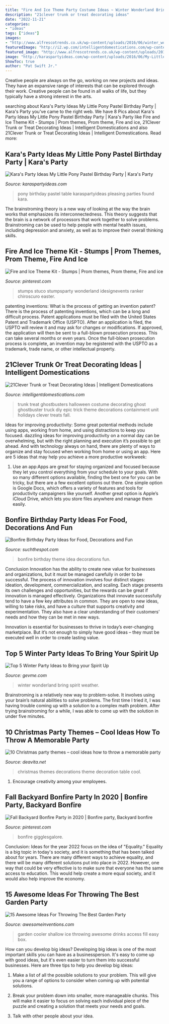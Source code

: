 ```yaml
---
title: "Fire And Ice Theme Party Costume Ideas ~ Winter Wonderland Bring Spirit Weather"
description: "21clever trunk or treat decorating ideas"
date: "2022-11-21"
categories:
- "ideas"
tags: ["ideas"]
images:
- "http://www.alfrescotrends.co.uk/wp-content/uploads/2016/06/winter_wonderland-1.jpg"
featuredImage: "http://i2.wp.com/intelligentdomestications.com/wp-content/uploads/2015/09/Ghost-Busters-Trunk-or-Treat.jpg?resize=736%2C981"
featured_image: "http://www.alfrescotrends.co.uk/wp-content/uploads/2016/06/winter_wonderland-1.jpg"
image: "http://karaspartyideas.com/wp-content/uploads/2016/06/My-Little-Pony-Birthday-Party-via-Karas-Party-Ideas-KarasPartyIdeas.com11.jpeg"
ShowToc: true
author: "Pat Swift Jr."
---
```



Creative people are always on the go, working on new projects and ideas. They have an expansive range of interests that can be explored through their work. Creative people can be found in all walks of life, but they typically have a strong interest in the arts.

	

		
searching about Kara&#039;s Party Ideas My Little Pony Pastel Birthday Party | Kara&#039;s Party you've came to the right web. We have 8 Pics about Kara&#039;s Party Ideas My Little Pony Pastel Birthday Party | Kara&#039;s Party like Fire and Ice Theme Kit - Stumps | Prom themes, Prom theme, Fire and ice, 21Clever Trunk or Treat Decorating Ideas | Intelligent Domestications and also 21Clever Trunk or Treat Decorating Ideas | Intelligent Domestications. Read more:
		
    
## Kara&#039;s Party Ideas My Little Pony Pastel Birthday Party | Kara&#039;s Party

<img loading=lazy src="http://karaspartyideas.com/wp-content/uploads/2016/06/My-Little-Pony-Birthday-Party-via-Karas-Party-Ideas-KarasPartyIdeas.com11.jpeg" onerror="this.onerror=null;this.src='https://tse4.mm.bing.net/th?id=OIP.lrTMlB6xg8E--O6CzpbU_QHaLH&amp;pid=15.1';" alt="Kara&#039;s Party Ideas My Little Pony Pastel Birthday Party | Kara&#039;s Party">

_Source: karaspartyideas.com_

>pony birthday pastel table karaspartyideas pleasing parties found kara. 

	

The brainstroming theory is a new way of looking at the way the brain works that emphasizes its interconnectedness. This theory suggests that the brain is a network of processors that work together to solve problems. Brainstroming can be used to help people with mental health issues, including depression and anxiety, as well as to improve their overall thinking skills.

    
## Fire And Ice Theme Kit - Stumps | Prom Themes, Prom Theme, Fire And Ice

<img loading=lazy src="https://i.pinimg.com/originals/4c/98/19/4c9819f2944da0f1d542bf80de0bbc2f.png" onerror="this.onerror=null;this.src='https://tse1.mm.bing.net/th?id=OIP.yTwAQkQTUm8rNP20c6QvgQHaHa&amp;pid=15.1';" alt="Fire and Ice Theme Kit - Stumps | Prom themes, Prom theme, Fire and ice">

_Source: pinterest.com_

>stumps stuco stumpsparty wonderland idesignevents ranker chiroscuro easter. 

	

patenting inventions: What is the process of getting an invention patent?
There is the process of patenting inventions, which can be a long and difficult process. Patent applications must be filed with the United States Patent and Trademark Office (USPTO). After an application is filed, the USPTO will review it and may ask for changes or modifications. If approved, the application will then be sent to a full-blown prosecution process. This can take several months or even years. Once the full-blown prosecution process is complete, an invention may be registered with the USPTO as a trademark, trade name, or other intellectual property.

    
## 21Clever Trunk Or Treat Decorating Ideas | Intelligent Domestications

<img loading=lazy src="http://i2.wp.com/intelligentdomestications.com/wp-content/uploads/2015/09/Ghost-Busters-Trunk-or-Treat.jpg?resize=736%2C981" onerror="this.onerror=null;this.src='https://tse4.mm.bing.net/th?id=OIP.2MOlYvdd0CFW4QWKTw0RlAHaJ3&amp;pid=15.1';" alt="21Clever Trunk or Treat Decorating Ideas | Intelligent Domestications">

_Source: intelligentdomestications.com_

>trunk treat ghostbusters halloween costume decorating ghost ghostbuster truck diy epic trick theme decorations containment unit holidays clever treats fall. 

	

Ideas for improving productivity: Some great potential methods include using apps, working from home, and using distractions to keep you focused.
dazzling ideas for improving productivity on a normal day can be overwhelming, but with the right planning and execution it’s possible to get ahead. And with technology always on hand, there are plenty of ways to organize and stay focused when working from home or using an app. Here are 5 ideas that may help you achieve a more productive workweek:
1. Use an app:Apps are great for staying organized and focused because they let you control everything from your schedule to your goals. With so many different options available, finding the best one for you can be tricky, but there are a few excellent options out there. One simple option is Google Docs, which offers a variety of features and tools for productivity campaigners like yourself. Another great option is Apple’s iCloud Drive, which lets you store files anywhere and manage them easily.

    
## Bonfire Birthday Party Ideas For Food, Decorations And Fun

<img loading=lazy src="http://www.suchthespot.com/wp-content/uploads/2015/01/birthday-bonfire-party2-683x1024.jpg" onerror="this.onerror=null;this.src='https://tse3.mm.bing.net/th?id=OIP.I2V6FarpOaFy9M-ESzfKNQHaLG&amp;pid=15.1';" alt="Bonfire Birthday Party Ideas for Food, Decorations and Fun">

_Source: suchthespot.com_

>bonfire birthday theme idea decorations fun. 

	

Conclusion
Innovation has the ability to create new value for businesses and organizations, but it must be managed carefully in order to be successful. The process of innovation involves four distinct stages: ideation, development, commercialization, and scaling. Each stage presents its own challenges and opportunities, but the rewards can be great if innovation is managed effectively.
Organizations that innovate successfully tend to have a few key attributes in common. They are open to new ideas, willing to take risks, and have a culture that supports creativity and experimentation. They also have a clear understanding of their customers’ needs and how they can be met in new ways.

 Innovation is essential for businesses to thrive in today’s ever-changing marketplace. But it’s not enough to simply have good ideas – they must be executed well in order to create lasting value.

    
## Top 5 Winter Party Ideas To Bring Your Spirit Up

<img loading=lazy src="http://www.alfrescotrends.co.uk/wp-content/uploads/2016/06/winter_wonderland-1.jpg" onerror="this.onerror=null;this.src='https://tse2.mm.bing.net/th?id=OIP.7gf1haxGy_TVSn-OjLhv1gHaE6&amp;pid=15.1';" alt="Top 5 Winter Party Ideas to Bring your Spirit Up">

_Source: gevme.com_

>winter wonderland bring spirit weather. 

	

Brainstroming is a relatively new way to problem-solve. It involves using your brain’s natural abilities to solve problems. The first time I tried it, I was having trouble coming up with a solution to a complex math problem. After trying brainstroming for a while, I was able to come up with the solution in under five minutes.

    
## 10 Christmas Party Themes – Cool Ideas How To Throw A Memorable Party

<img loading=lazy src="https://deavita.net/wp-content/uploads/2015/11/Christmas-party-holliwood-glamour-themes-decoration-ideas-table-decorations.jpg" onerror="this.onerror=null;this.src='https://tse4.mm.bing.net/th?id=OIP.laUnaIxDLqdA5hjvY1-klQHaLI&amp;pid=15.1';" alt="10 Christmas party themes – cool ideas how to throw a memorable party">

_Source: deavita.net_

>christmas themes decorations theme decoration table cool. 

	

1. Encourage creativity among your employees.

    
## Fall Backyard Bonfire Party In 2020 | Bonfire Party, Backyard Bonfire

<img loading=lazy src="https://i.pinimg.com/736x/6e/04/20/6e0420e0b942eaddb486a30efb4c012d.jpg" onerror="this.onerror=null;this.src='https://tse2.mm.bing.net/th?id=OIP.yxtbG2FmLDOxvj-BrYo3qAHaKl&amp;pid=15.1';" alt="Fall Backyard Bonfire Party in 2020 | Bonfire party, Backyard bonfire">

_Source: pinterest.com_

>bonfire gigglesgalore. 

	

Conclusion:
Ideas for the year 2022 focus on the idea of "Equality." Equality is a big topic in today's society, and it is something that has been talked about for years. There are many different ways to achieve equality, and there will be many different solutions put into place in 2022. However, one way that could be very effective is to make sure that everyone has the same access to education. This would help create a more equal society, and it would also help improve the economy.

    
## 15 Awesome Ideas For Throwing The Best Garden Party

<img loading=lazy src="https://www.awesomeinventions.com/wp-content/uploads/2015/04/shallow-cooler.jpg" onerror="this.onerror=null;this.src='https://tse3.mm.bing.net/th?id=OIP.zkoL7h4W5u45FsbVsBUDcgHaLI&amp;pid=15.1';" alt="15 Awesome Ideas For Throwing The Best Garden Party">

_Source: awesomeinventions.com_

>garden cooler shallow ice throwing awesome drinks access fill easy box. 

	

How can you develop big ideas?
Developing big ideas is one of the most important skills you can have as a businessperson. It's easy to come up with good ideas, but it's even easier to turn them into successful businesses. Here are three tips to help you develop big ideas:
1. Make a list of all the possible solutions to your problem. This will give you a range of options to consider when coming up with potential solutions.

2. Break your problem down into smaller, more manageable chunks. This will make it easier to focus on solving each individual piece of the puzzle and creating a solution that meets your needs and goals.

3. Talk with other people about your idea.

